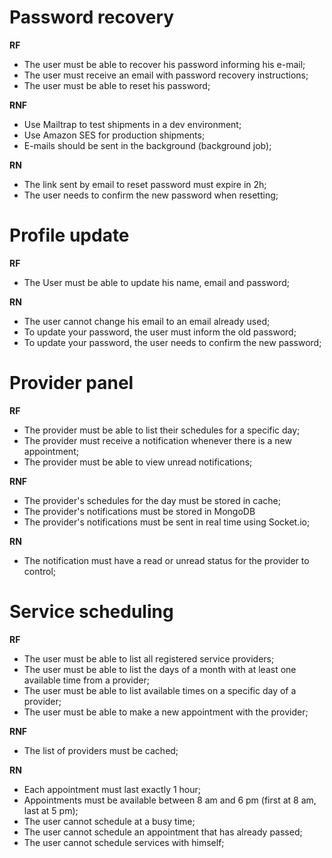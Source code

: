 # Password recovery

**RF**

- The user must be able to recover his password informing his e-mail;
- The user must receive an email with password recovery instructions;
- The user must be able to reset his password;

**RNF**

- Use Mailtrap to test shipments in a dev environment;
- Use Amazon SES for production shipments;
- E-mails should be sent in the background (background job);

**RN**

- The link sent by email to reset password must expire in 2h;
- The user needs to confirm the new password when resetting;

# Profile update

**RF**

- The User must be able to update his name, email and password;

**RN**

- The user cannot change his email to an email already used;
- To update your password, the user must inform the old password;
- To update your password, the user needs to confirm the new password;



# Provider panel

**RF**

- The provider must be able to list their schedules for a specific day;
- The provider must receive a notification whenever there is a new appointment;
- The provider must be able to view unread notifications;

**RNF**

- The provider's schedules for the day must be stored in cache;
- The provider's notifications must be stored in MongoDB
- The provider's notifications must be sent in real time using Socket.io;

**RN**

- The notification must have a read or unread status for the provider to control;


# Service scheduling

**RF**

- The user must be able to list all registered service providers;
- The user must be able to list the days of a month with at least one available time from a provider;
- The user must be able to list available times on a specific day of a provider;
- The user must be able to make a new appointment with the provider;

**RNF**

- The list of providers must be cached;

**RN**

- Each appointment must last exactly 1 hour;
- Appointments must be available between 8 am and 6 pm (first at 8 am, last at 5 pm);
- The user cannot schedule at a busy time;
- The user cannot schedule an appointment that has already passed;
- The user cannot schedule services with himself;
